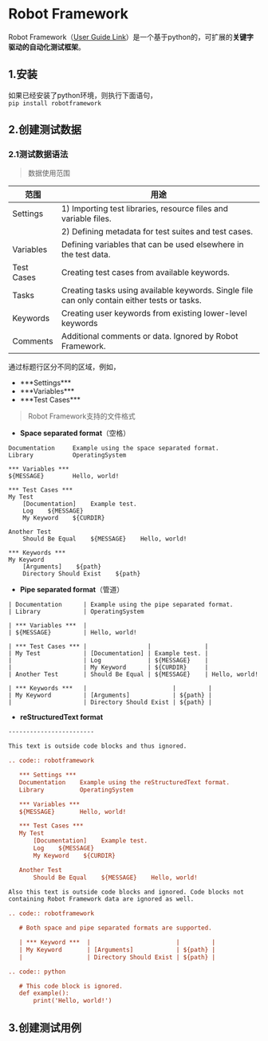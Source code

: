 # Robot Framework
Robot Framework（[User Guide Link](http://robotframework.org/robotframework/#user-guide)）是一个基于python的，可扩展的**关键字驱动的自动化测试框架**。
## 1.安装
如果已经安装了python环境，则执行下面语句，  
`pip install robotframework`
## 2.创建测试数据
### 2.1测试数据语法
> 数据使用范围

|范围|用途|
|-------|--------|
|Settings|1) Importing test libraries, resource files and variable files.
|        |2) Defining metadata for test suites and test cases.|
|Variables|Defining variables that can be used elsewhere in the test data.|
|Test Cases|Creating test cases from available keywords.|
|Tasks|	Creating tasks using available keywords. Single file can only contain either tests or tasks.|
|Keywords|	Creating user keywords from existing lower-level keywords|
|Comments|	Additional comments or data. Ignored by Robot Framework.|   
通过标题行区分不同的区域，例如，
* \*\*\*Settings\*\*\*
* \*\*\*Variables\*\*\*
* \*\*\*Test Cases\*\*\*

>Robot Framework支持的文件格式
* **Space separated format**（空格）

```*** Settings ***
Documentation     Example using the space separated format.
Library           OperatingSystem

*** Variables ***
${MESSAGE}        Hello, world!

*** Test Cases ***
My Test
    [Documentation]    Example test.
    Log    ${MESSAGE}
    My Keyword    ${CURDIR}

Another Test
    Should Be Equal    ${MESSAGE}    Hello, world!

*** Keywords ***
My Keyword
    [Arguments]    ${path}
    Directory Should Exist    ${path}
```
* **Pipe separated format**（管道）
```| *** Settings ***   |
| Documentation      | Example using the pipe separated format.
| Library            | OperatingSystem

| *** Variables ***  |
| ${MESSAGE}         | Hello, world!

| *** Test Cases *** |                 |               |
| My Test            | [Documentation] | Example test. |
|                    | Log             | ${MESSAGE}    |
|                    | My Keyword      | ${CURDIR}     |
| Another Test       | Should Be Equal | ${MESSAGE}    | Hello, world!

| *** Keywords ***   |                        |         |
| My Keyword         | [Arguments]            | ${path} |
|                    | Directory Should Exist | ${path} |  
```

* **reStructuredText format**
```reStructuredText example
------------------------

This text is outside code blocks and thus ignored.

.. code:: robotframework

   *** Settings ***
   Documentation    Example using the reStructuredText format.
   Library          OperatingSystem

   *** Variables ***
   ${MESSAGE}       Hello, world!

   *** Test Cases ***
   My Test
       [Documentation]    Example test.
       Log    ${MESSAGE}
       My Keyword    ${CURDIR}

   Another Test
       Should Be Equal    ${MESSAGE}    Hello, world!

Also this text is outside code blocks and ignored. Code blocks not
containing Robot Framework data are ignored as well.

.. code:: robotframework

   # Both space and pipe separated formats are supported.

   | *** Keyword ***  |                        |         |
   | My Keyword       | [Arguments]            | ${path} |
   |                  | Directory Should Exist | ${path} |

.. code:: python

   # This code block is ignored.
   def example():
       print('Hello, world!')  
```
## 3.创建测试用例 


   
